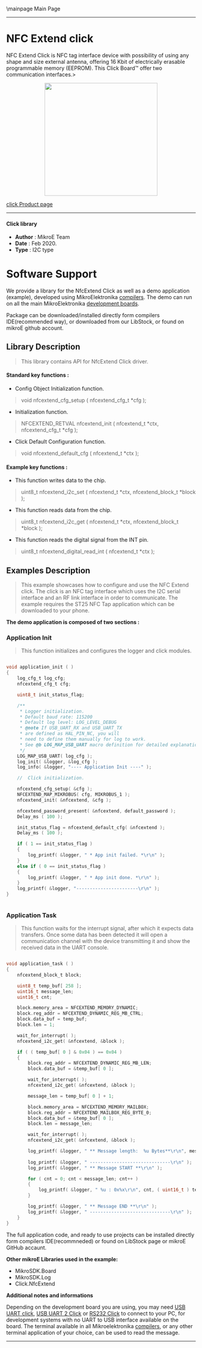 \mainpage Main Page
 
---
# NFC Extend click

NFC Extend Click is NFC tag interface device with possibility of using any shape and size external antenna, offering 16 Kbit of electrically erasable programmable memory (EEPROM). This Click Board™ offer two communication interfaces.>

<p align="center">
  <img src="https://download.mikroe.com/images/click_for_ide/nfcextend_click.png" height=300px>
</p>

[click Product page](https://www.mikroe.com/nfc-extend-click)

---

#### Click library 

- **Author**        : MikroE Team
- **Date**          : Feb 2020.
- **Type**          : I2C type

# Software Support

We provide a library for the NfcExtend Click 
as well as a demo application (example), developed using MikroElektronika 
[compilers](https://shop.mikroe.com/compilers). 
The demo can run on all the main MikroElektronika [development boards](https://shop.mikroe.com/development-boards).

Package can be downloaded/installed directly form compilers IDE(recommended way), or downloaded from our LibStock, or found on mikroE github account. 

## Library Description

> This library contains API for NfcExtend Click driver.

#### Standard key functions :

- Config Object Initialization function.
> void nfcextend_cfg_setup ( nfcextend_cfg_t *cfg ); 
 
- Initialization function.
> NFCEXTEND_RETVAL nfcextend_init ( nfcextend_t *ctx, nfcextend_cfg_t *cfg );

- Click Default Configuration function.
> void nfcextend_default_cfg ( nfcextend_t *ctx );

#### Example key functions :

- This function writes data to the chip.
> uint8_t nfcextend_i2c_set ( nfcextend_t *ctx, nfcextend_block_t *block );
 
- This function reads data from the chip.
> uint8_t nfcextend_i2c_get ( nfcextend_t *ctx, nfcextend_block_t *block );

- This function reads the digital signal from the INT pin.
> uint8_t nfcextend_digital_read_int ( nfcextend_t *ctx );

## Examples Description

> This example showcases how to configure and use the NFC Extend click. The click is an NFC tag 
  interface which uses the I2C serial interface and an RF link interface in order to communicate.
  The example requires the ST25 NFC Tap application which can be downloaded to your phone. 

**The demo application is composed of two sections :**

### Application Init 

> This function initializes and configures the logger and click modules.

```c

void application_init ( )
{
    log_cfg_t log_cfg;
    nfcextend_cfg_t cfg;

    uint8_t init_status_flag;

    /** 
     * Logger initialization.
     * Default baud rate: 115200
     * Default log level: LOG_LEVEL_DEBUG
     * @note If USB_UART_RX and USB_UART_TX 
     * are defined as HAL_PIN_NC, you will 
     * need to define them manually for log to work. 
     * See @b LOG_MAP_USB_UART macro definition for detailed explanation.
     */
    LOG_MAP_USB_UART( log_cfg );
    log_init( &logger, &log_cfg );
    log_info( &logger, "---- Application Init ----" );

    //  Click initialization.

    nfcextend_cfg_setup( &cfg );
    NFCEXTEND_MAP_MIKROBUS( cfg, MIKROBUS_1 );
    nfcextend_init( &nfcextend, &cfg );

    nfcextend_password_present( &nfcextend, default_password );
    Delay_ms ( 100 );

    init_status_flag = nfcextend_default_cfg( &nfcextend );
    Delay_ms ( 100 );

    if ( 1 == init_status_flag )
    {
        log_printf( &logger, " * App init failed. *\r\n" );
    }
    else if ( 0 == init_status_flag ) 
    {
        log_printf( &logger, " * App init done. *\r\n" );
    }
    log_printf( &logger, "-----------------------\r\n" );
}
  
```

### Application Task

> This function waits for the interrupt signal, after which it expects data transfers. Once
  some data has been detected it will open a communication channel with the device transmitting
  it and show the received data in the UART console. 

```c

void application_task ( )
{
    nfcextend_block_t block;

    uint8_t temp_buf[ 258 ];
    uint16_t message_len;
    uint16_t cnt;

    block.memory_area = NFCEXTEND_MEMORY_DYNAMIC;
    block.reg_addr = NFCEXTEND_DYNAMIC_REG_MB_CTRL;
    block.data_buf = temp_buf;
    block.len = 1;

    wait_for_interrupt( );
    nfcextend_i2c_get( &nfcextend, &block );

    if ( ( temp_buf[ 0 ] & 0x04 ) == 0x04 )
    {
        block.reg_addr = NFCEXTEND_DYNAMIC_REG_MB_LEN;
        block.data_buf = &temp_buf[ 0 ];

        wait_for_interrupt( );
        nfcextend_i2c_get( &nfcextend, &block );

        message_len = temp_buf[ 0 ] + 1;

        block.memory_area = NFCEXTEND_MEMORY_MAILBOX;
        block.reg_addr = NFCEXTEND_MAILBOX_REG_BYTE_0;
        block.data_buf = &temp_buf[ 0 ];
        block.len = message_len;

        wait_for_interrupt( );
        nfcextend_i2c_get( &nfcextend, &block );

        log_printf( &logger, " ** Message length:  %u Bytes**\r\n", message_len);
        
        log_printf( &logger, " ------------------------------\r\n" );
        log_printf( &logger, " ** Message START **\r\n" );

        for ( cnt = 0; cnt < message_len; cnt++ )
        {
            log_printf( &logger, " %u : 0x%x\r\n", cnt, ( uint16_t ) temp_buf[ cnt ] );
        }

        log_printf( &logger, " ** Message END **\r\n" );
        log_printf( &logger, " ------------------------------\r\n" );
    }
}  

```

The full application code, and ready to use projects can be  installed directly form compilers IDE(recommneded) or found on LibStock page or mikroE GitHub accaunt.

**Other mikroE Libraries used in the example:** 

- MikroSDK.Board
- MikroSDK.Log
- Click.NfcExtend

**Additional notes and informations**

Depending on the development board you are using, you may need 
[USB UART click](https://shop.mikroe.com/usb-uart-click), 
[USB UART 2 Click](https://shop.mikroe.com/usb-uart-2-click) or 
[RS232 Click](https://shop.mikroe.com/rs232-click) to connect to your PC, for 
development systems with no UART to USB interface available on the board. The 
terminal available in all Mikroelektronika 
[compilers](https://shop.mikroe.com/compilers), or any other terminal application 
of your choice, can be used to read the message.

---
